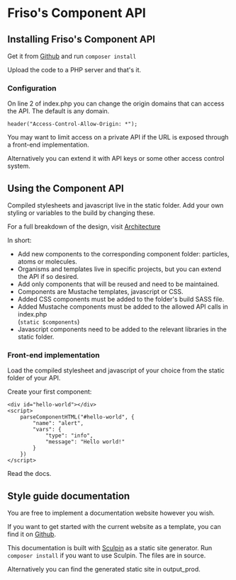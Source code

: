 # Friso's Component API

<section>
    <h2>Installing Friso's Component API</h2>
    <p>Get it from <a href="https://github.com/FrisovanDijk/friso-components" target="_blank">Github</a> and run <code>composer install</code></p>
    <p>Upload the code to a PHP server and that's it.</p>
    <h3>Configuration</h3>
    <p>On line 2 of index.php you can change the origin domains that can access the API. The default is any domain.</p>
    <p><pre><code>header("Access-Control-Allow-Origin: *");</code></pre></p>
    <p>You may want to limit access on a private API if the URL is exposed through a front-end implementation.</p>
    <p>Alternatively you can extend it with API keys or some other access control system.</p>
</section>
<section>
    <h2>Using the Component API</h2>
    <p>Compiled stylesheets and javascript live in the static folder. Add your own styling or variables to the build by changing these.</p>
    <p>For a full breakdown of the design, visit <a href="{{site.url}}/general/architecture/" class="tag tag-info no-underline">Architecture</a></p>
    <p>In short:</p>
    <ul>
        <li>Add new components to the corresponding component folder: particles, atoms or molecules.</li>
        <li>Organisms and templates live in specific projects, but you can extend the API if so desired.</li>
        <li>Add only components that will be reused and need to be maintained.</li>
        <li>Components are Mustache templates, javascript or CSS.</li>
        <li>Added CSS components must be added to the folder's build SASS file.</li>
        <li>Added Mustache components must be added to the allowed API calls in index.php<br/>(<code>static $components</code>)</li>
        <li>Javascript components need to be added to the relevant libraries in the static folder.</li>
    </ul>
    <h3>Front-end implementation</h3>
    <p>Load the compiled stylesheet and javascript of your choice from the static folder of your API.</p>
    <p>Create your first component:</p>
    <div id="hello-world"></div>
    <script>
        parseComponentHTML("#hello-world", {
            "name": "alert",
            "vars": {
                "type": "info",
                "message": "Hello world!"
            }
        })
    </script>
<pre><code>&lt;div id=&quot;hello-world&quot;&gt;&lt;/div&gt;
&lt;script&gt;
    parseComponentHTML(&quot;#hello-world&quot;, {
        &quot;name&quot;: &quot;alert&quot;,
        &quot;vars&quot;: {
            &quot;type&quot;: &quot;info&quot;,
            &quot;message&quot;: &quot;Hello world!&quot;
        }
    })
&lt;/script&gt;
</code></pre>
<p>Read the docs.</p>
</section>

<section>
    <h2>Style guide documentation</h2>
    <p>You are free to implement a documentation website however you wish.</p>
    <p>If you want to get started with the current website as a template, you can find it on
        <a href="https://github.com/FrisovanDijk/friso-components-doc" target="_blank">Github</a>.</p>
    <p>This documentation is built with <a href="https://sculpin.io" target="_blank">Sculpin</a> as a static site generator.
        Run <code>composer install</code> if you want to use Sculpin. The files are in source.</p>
    <p>Alternatively you can find the generated static site in output_prod.</p>
</section>
